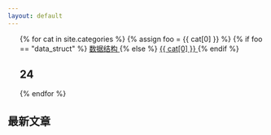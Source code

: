 ```yaml
---
layout: default
---
```


<body>
  <div class="index-wrapper">
    <div class="aside">
      <div class="info-card">
          <div align="left">
            <ul class="categories-list">
              {% for cat in site.categories %}
                  {% assign foo = {{ cat[0] }} %}
                  {% if foo == "data_struct" %}
                    <a href="数据结构" class="title"> 数据结构 </a>
                  {% else %}
                    <a href="{{ cat[0] }}" class="title"> {{ cat[0] }} </a>
                  {% endif %}
                <h2>24</h2>
              {% endfor %}
            </ul>
          </div>
          <div>
          <h2>最新文章</h2>
          </div>
        </div>
      <div id="particles-js">
      </div>
    </div>
    <!-- 正文 -->
    <div>
    </div>
  </div>
</body>
